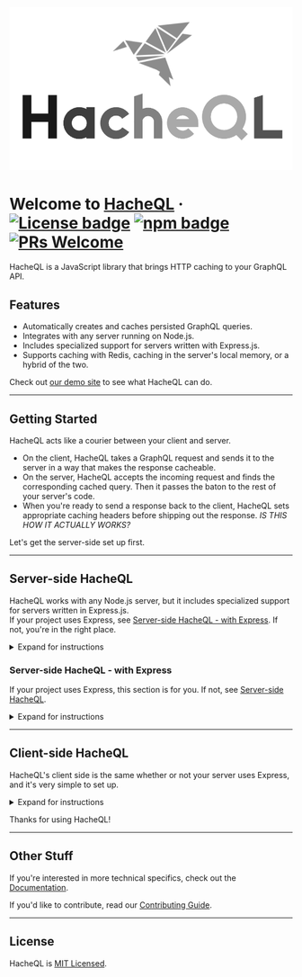 ![](demo/images/Logo.png)

# Welcome to [HacheQL](https://wwww.hacheql.com/) &middot; [![License badge](https://img.shields.io/badge/license-MIT-informational)](LICENSE) [![npm badge](https://img.shields.io/badge/npm-v1.0.0-informational)]() [![PRs Welcome](https://img.shields.io/badge/PRs-welcome-brightgreen)]()
HacheQL is a JavaScript library that brings HTTP caching to your GraphQL API.

## Features
- Automatically creates and caches persisted GraphQL queries.
- Integrates with any server running on Node.js.
- Includes specialized support for servers written with Express.js.
- Supports caching with Redis, caching in the server's local memory, or a hybrid of the two.

Check out [our demo site](https://www.hacheql.com/) to see what HacheQL can do.

<hr>

## Getting Started
HacheQL acts like a courier between your client and server.
- On the client, HacheQL takes a GraphQL request and sends it to the server in a way that makes the response cacheable.
- On the server, HacheQL accepts the incoming request and finds the corresponding cached query. Then it passes the baton to the rest of your server's code. 
- When you're ready to send a response back to the client, HacheQL sets appropriate caching headers before shipping out the response. *IS THIS HOW IT ACTUALLY WORKS?*

Let's get the server-side set up first.

<hr>

## Server-side HacheQL

HacheQL works with any Node.js server, but it includes specialized support for servers written in Express.js.  
If your project uses Express, see [Server-side HacheQL - with Express](README.md#server-side-hacheql---with-express). If not, you're in the right place.

<details><summary>Expand for instructions</summary>
1. Install HacheQL with npm.  

```
npm install hacheql
```

2. Import `nodeHacheQL` and `httpCache` in files that handle GraphQL requests.

```javascript
import { nodeHacheQL, httpCache } from 'hacheql/server';
```

3. *JOEY WHAT DO THEY DO LOL*

That's all for the server! See [Client-side HacheQL](README.md#client-side-hacheql) for the next steps.
</details>

### Server-side HacheQL - with Express
If your project uses Express, this section is for you. If not, see [Server-side HacheQL](README.md#server-side-hacheql).

<details><summary>Expand for instructions</summary>
1. Install HacheQL with npm.  

```
npm install hacheql
```

2. Import `expressHacheQL` and `httpCache` in files that handle GraphQL requests.

```javascript
import { expressHacheQL, httpCache } from 'hacheql/server';
```

3. Use `expressHacheQL` as the first piece of middleware in routes that handle GraphQL requests.  
If you want to cache using Redis, pass `expressHacheQL` a reference to your Redis client.

For example:

```javascript
app.use('/graphql', expressHacheQL({ redis }), /* other middleware */);
```

If you aren't using Redis, don't pass any arguments to `expressHacheQL` and it will automatically use the server's memory for caching.

```javascript
app.use('/graphql', expressHacheQL(), /* other middleware */);
```

4. Use `httpCache` as the *[WHAT? LAST? ALMOST LAST? JUST PRIOR TO THE GRAPHQL QUERY HANDLER??]* piece of middleware.

For example:

```javascript
app.use(
  '/graphql',
  expressHacheQL({ redis }),
  httpCache,
  graphqlHTTP({ schema, graphiql: true,}),
);
```

That's all for the server! Let's set up the client.
</details>

<hr>

## Client-side HacheQL
HacheQL's client side is the same whether or not your server uses Express, and it's very simple to set up.

<details><summary>Expand for instructions</summary>
1. Import `hacheQL` in files that send requests to the GraphQL API.

```javascript
import { hacheQL } from 'hacheql';
```

2. HacheQL is designed to make it easy to switch over from the Fetch API. All you have to do is replace the word `fetch` with the word `hacheQL`. The arguments to the function remain exactly the same.

For example, here's how you might send a GraphQL request using the Fetch API:

```javascript
    fetch('/graphql', {
      method: 'POST',
      headers: { 'Content-Type': 'application/graphql' },
      body: '{ hero { name } }'
      })
    .then(/* code */)
```

And here's what that same request looks like using HacheQL:

```javascript
    hacheQL('/graphql', {
      method: 'POST',
      headers: { 'Content-Type': 'application/graphql' },
      body: '{ hero { name } }'
      })
    .then(/* code */)
```

Simply replace `fetch` with `hacheQL` wherever the client-side code queries the GraphQL API, and you're done! You've set up HTTP caching for your GraphQL requests.
</details>

Thanks for using HacheQL!

<hr>

## Other Stuff

If you're interested in more technical specifics, check out the [Documentation](DOCUMENTATION.md).

If you'd like to contribute, read our [Contributing Guide](CONTRIBUTING.md).

<hr>

## License
HacheQL is [MIT Licensed](LICENSE).